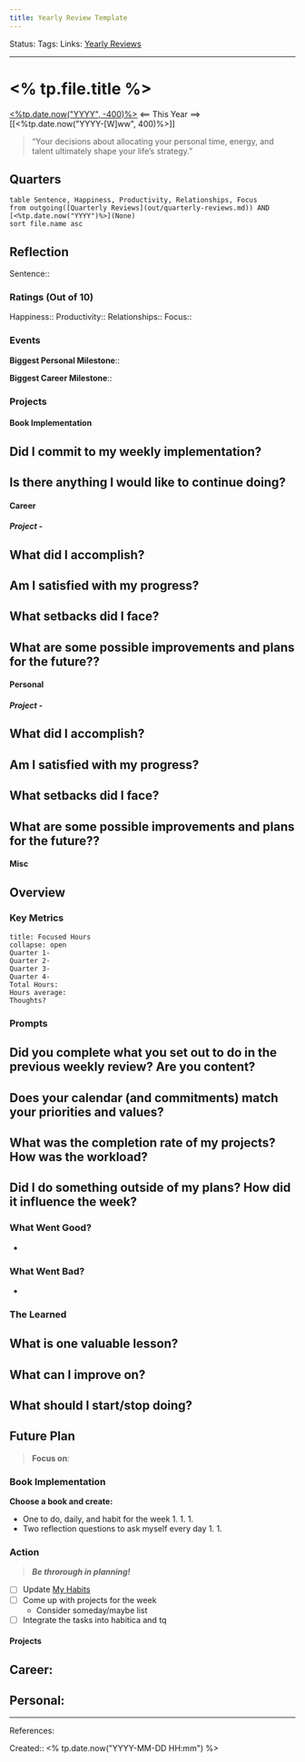 ```yaml
---
title: Yearly Review Template
---
```

 Status:
Tags:
Links: [Yearly Reviews](out/yearly-reviews.md)
___
# <% tp.file.title %>
[<%tp.date.now("YYYY", -400)%>](None) <== This Year ==> [[<%tp.date.now("YYYY-[W]ww", 400)%>]]

> “Your decisions about allocating your personal time, energy, and talent ultimately shape your life’s strategy.”
## Quarters
```dataview
table Sentence, Happiness, Productivity, Relationships, Focus
from outgoing([Quarterly Reviews](out/quarterly-reviews.md)) AND [<%tp.date.now("YYYY")%>](None)
sort file.name asc
```
## Reflection
Sentence:: 
### Ratings (Out of 10)
Happiness::
Productivity::
Relationships::
Focus::
### Events
**Biggest Personal Milestone**:: 

**Biggest Career Milestone**:: 
### Projects
#### Book Implementation
**Did I commit to my weekly implementation?**
- 

**Is there anything I would like to continue doing?**
- 
#### Career
##### Project - 
**What did I accomplish?**
- 

**Am I satisfied with my progress?**
- 

**What setbacks did I face?**
- 

**What are some possible improvements and plans for the future??**
- 
#### Personal
##### Project - 
**What did I accomplish?**
- 

**Am I satisfied with my progress?**
- 

**What setbacks did I face?**
- 

**What are some possible improvements and plans for the future??**
- 
#### Misc

## Overview
### Key Metrics
```ad-danger
title: Focused Hours
collapse: open
Quarter 1-
Quarter 2-
Quarter 3-
Quarter 4-
Total Hours:
Hours average: 
Thoughts?
```
### Prompts
**Did you complete what you set out to do in the previous weekly review? Are you content?**
- 

**Does your calendar (and commitments) match your priorities and values?**
- 

**What was the completion rate of my projects? How was the workload?**
- 

**Did I do something outside of my plans? How did it influence the week?**
- 

### What Went Good?
- 
### What Went Bad?
- 
### The Learned
**What is one valuable lesson?**
- 

**What can I improve on?**
- 

**What should I start/stop doing?**
- 

## Future Plan
> **Focus on**: 
### Book Implementation
**Choose a book and create:**
- One to do, daily, and habit for the week
	1. 
	1. 
	1. 
- Two reflection questions to ask myself every day
	1. 
	1. 
### Action
> ***Be throrough in planning!***
- [ ] Update [My Habits](out/my-habits.md)
- [ ] Come up with projects for the week
	- Consider someday/maybe list
- [ ] Integrate the tasks into habitica and tq
#### Projects
**Career:**
- 

**Personal:**
- 
___
References:

Created:: <% tp.date.now("YYYY-MM-DD HH:mm") %>
